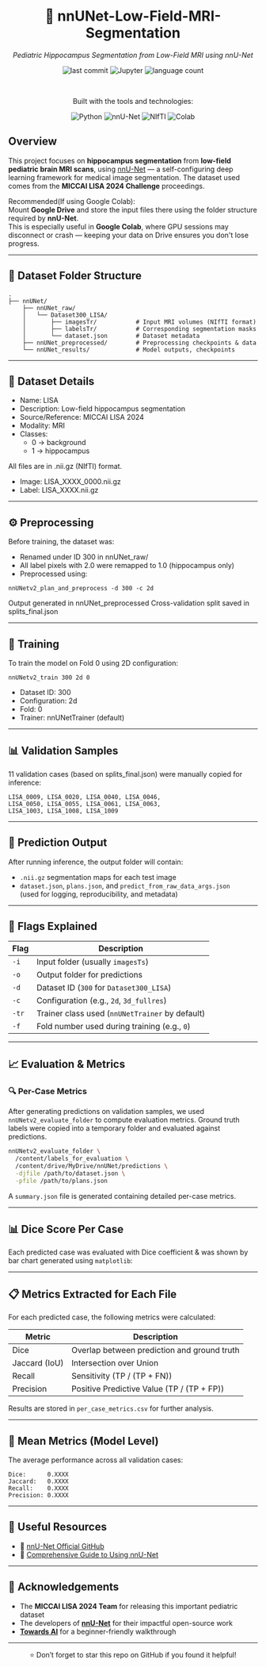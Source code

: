 <div align="center">

# 🧠 nnUNet-Low-Field-MRI-Segmentation

*Pediatric Hippocampus Segmentation from Low-Field MRI using nnU-Net*

![last commit](https://img.shields.io/github/last-commit/Muhammad-Ahmed-Rayyan/nnUNet-Low-Field-MRI-Segmentation)
![Jupyter](https://img.shields.io/badge/Jupyter-Notebook-orange)
![language count](https://img.shields.io/github/languages/count/Muhammad-Ahmed-Rayyan/nnUNet-Low-Field-MRI-Segmentation)

<br>

Built with the tools and technologies:

![Python](https://img.shields.io/badge/Python-3670A0?style=for-the-badge&logo=python&logoColor=ffdd54)
![nnU-Net](https://img.shields.io/badge/nnU--Net-blueviolet?style=for-the-badge&logo=openverse&logoColor=white)
![NIfTI](https://img.shields.io/badge/NIfTI%20MRI%20Images-8ac926?style=for-the-badge)
![Colab](https://img.shields.io/badge/Google%20Colab-F9AB00?style=for-the-badge&logo=googlecolab&logoColor=white)

</div>

## Overview

This project focuses on **hippocampus segmentation** from **low-field pediatric brain MRI scans**, using [nnU-Net](https://github.com/MIC-DKFZ/nnUNet) — a self-configuring deep learning framework for medical image segmentation. The dataset used comes from the **MICCAI LISA 2024 Challenge** proceedings.


Recommended(If using Google Colab):   
Mount **Google Drive** and store the input files there using the folder structure required by **nnU-Net**.  
This is especially useful in **Google Colab**, where GPU sessions may disconnect or crash — keeping your data on Drive ensures you don't lose progress.

---

## 📂 Dataset Folder Structure

```plaintext
.
├── nnUNet/
    ├── nnUNet_raw/
    │   └── Dataset300_LISA/
    │       ├── imagesTr/           # Input MRI volumes (NIfTI format)
    │       ├── labelsTr/           # Corresponding segmentation masks
    │       └── dataset.json        # Dataset metadata
    ├── nnUNet_preprocessed/        # Preprocessing checkpoints & data
    └── nnUNet_results/             # Model outputs, checkpoints
```

---

## 🧾 Dataset Details

- Name: LISA
- Description: Low-field hippocampus segmentation
- Source/Reference: MICCAI LISA 2024
- Modality: MRI
- Classes:
  - 0 → background
  - 1 → hippocampus

All files are in .nii.gz (NIfTI) format.
- Image: LISA_XXXX_0000.nii.gz
- Label: LISA_XXXX.nii.gz

---

## ⚙️ Preprocessing

Before training, the dataset was:
- Renamed under ID 300 in nnUNet_raw/
- All label pixels with 2.0 were remapped to 1.0 (hippocampus only)
- Preprocessed using:
```
nnUNetv2_plan_and_preprocess -d 300 -c 2d
```

Output generated in nnUNet_preprocessed
Cross-validation split saved in splits_final.json

---

## 🧠 Training

To train the model on Fold 0 using 2D configuration:
```
nnUNetv2_train 300 2d 0
```
- Dataset ID: 300
- Configuration: 2d
- Fold: 0
- Trainer: nnUNetTrainer (default)

---

## 📊 Validation Samples

11 validation cases (based on splits_final.json) were manually copied for inference:
```
LISA_0009, LISA_0020, LISA_0040, LISA_0046,
LISA_0050, LISA_0055, LISA_0061, LISA_0063,
LISA_1003, LISA_1008, LISA_1009
```
---

## 📁 Prediction Output

After running inference, the output folder will contain:

- `.nii.gz` segmentation maps for each test image
- `dataset.json`, `plans.json`, and `predict_from_raw_data_args.json`  
  (used for logging, reproducibility, and metadata)

---

## 🔑 Flags Explained

| Flag | Description |
|------|-------------|
| `-i` | Input folder (usually `imagesTs`) |
| `-o` | Output folder for predictions |
| `-d` | Dataset ID (`300` for `Dataset300_LISA`) |
| `-c` | Configuration (e.g., `2d`, `3d_fullres`) |
| `-tr` | Trainer class used (`nnUNetTrainer` by default) |
| `-f` | Fold number used during training (e.g., `0`) |

---

## 📈 Evaluation & Metrics

### 🔍 Per-Case Metrics

After generating predictions on validation samples, we used `nnUNetv2_evaluate_folder` to compute evaluation metrics. Ground truth labels were copied into a temporary folder and evaluated against predictions.

```bash
nnUNetv2_evaluate_folder \
  /content/labels_for_evaluation \
  /content/drive/MyDrive/nnUNet/predictions \
  -djfile /path/to/dataset.json \
  -pfile /path/to/plans.json
```

A `summary.json` file is generated containing detailed per-case metrics.

---

## 📊 Dice Score Per Case

Each predicted case was evaluated with Dice coefficient & was shown by bar chart generated using `matplotlib`:

---

## 📋 Metrics Extracted for Each File

For each predicted case, the following metrics were calculated:

| Metric        | Description                                 |
| ------------- | ------------------------------------------- |
| Dice          | Overlap between prediction and ground truth |
| Jaccard (IoU) | Intersection over Union                     |
| Recall        | Sensitivity (TP / (TP + FN))                |
| Precision     | Positive Predictive Value (TP / (TP + FP))  |

Results are stored in `per_case_metrics.csv` for further analysis.

---

## 📌 Mean Metrics (Model Level)

The average performance across all validation cases:

```
Dice:      0.XXXX
Jaccard:   0.XXXX
Recall:    0.XXXX
Precision: 0.XXXX
```

---

## 🔗 Useful Resources

- 📘 [nnU-Net Official GitHub](https://github.com/MIC-DKFZ/nnUNet)
- 📖 [Comprehensive Guide to Using nnU-Net](https://towardsai.net/p/l/how-i-use-nnunet-for-medical-image-segmentation-a-comprehensive-guide)

---

## 📜 Acknowledgements

- The **MICCAI LISA 2024 Team** for releasing this important pediatric dataset  
- The developers of [**nnU-Net**](https://arxiv.org/abs/1809.10486) for their impactful open-source work  
- [**Towards AI**](https://towardsai.net/p/l/how-i-use-nnunet-for-medical-image-segmentation-a-comprehensive-guide) for a beginner-friendly walkthrough

---

<div align="center">

⭐ Don’t forget to star this repo on GitHub if you found it helpful!

</div>
